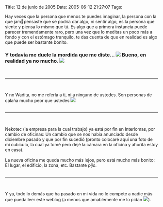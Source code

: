 Title: 12 de junio de 2005
Date: 2005-06-12 21:27:07
Tags: 

<p>Hay veces que la persona que menos te puedes imaginar, la persona con
la que jam᳠pensaste que se podría dar algo, ni sentir algo, es la
persona que siente y piensa lo mismo que tú. Es algo que a primera
instancia puede parecer tremendamente raro, pero una vez que lo meditas
un poco más a fondo y con el estómago tranquilo, te das cuenta de que
en realidad es algo que puede ser bastante bonito.<br/></p>
<h3>Y todavía me duele la mordida que me diste&#8230; <img border="0" src="mambots/editors/tinymce_exp/jscripts/tiny_mce/plugins/emotions/images/smiley-embarassed.gif"/> Bueno, en realidad ya no mucho. <img border="0" src="mambots/editors/tinymce_exp/jscripts/tiny_mce/plugins/emotions/images/smiley-tongue-out.gif"/><br/>
</h3>
<br/><hr width="100%" size="2">
<br/><p>
Y no Wadita, no me refería a ti, ni a ninguno de ustedes. Son personas de calaña mucho peor que ustedes <img border="0" src="mambots/editors/tinymce_exp/jscripts/tiny_mce/plugins/emotions/images/smiley-laughing.gif"/><br/><br/></p>
<hr width="100%" size="2">
<br/><p>
Nekotec (la empresa para la cual trabajo) ya está por fin en
Interlomas, por cambio de oficinas: Un cambio que se nos había
anunciado desde diciembre pasado y que por fin sucedió (pronto colocaré
aquí una foto de mi cubículo, la cual ya tomé pero dejé la cámara en la
oficina y ahorita estoy en casa).<br/><br/>
La nueva oficina me queda mucho más lejos, pero está mucho más bonito: El lugar, el edificio, la zona, etc. Bastante <em>pijo</em>.<br/><br/></p>
<hr width="100%" size="2">
<br/><p>
Y ya, todo lo demás que ha pasado en mi vida no le compete a nadie más
que pueda leer este weblog (a menos que amablemente me lo pidan <img border="0" src="mambots/editors/tinymce_exp/jscripts/tiny_mce/plugins/emotions/images/smiley-wink.gif"/>).<br/><br/><br/><br/></p>
